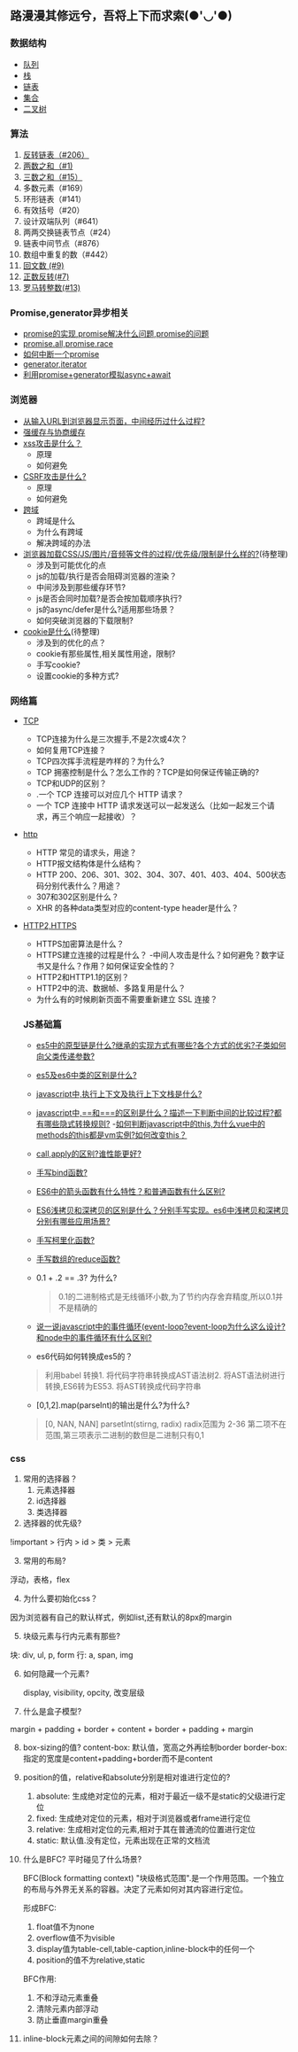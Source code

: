 ## 路漫漫其修远兮，吾将上下而求索(●'◡'●)

### 数据结构

- [队列](https://github.com/Nightwishes/learning-Record/blob/master/dataStructure/queue.js)
- [栈](https://github.com/Nightwishes/learning-Record/blob/master/dataStructure/strack.js)
- [链表](https://github.com/Nightwishes/learning-Record/blob/master/dataStructure/list.js)
- [集合](https://github.com/Nightwishes/learning-Record/blob/master/dataStructure/set.js)
- [二叉树](https://github.com/Nightwishes/learning-Record/blob/master/dataStructure/binaryTree.js)

### 算法

1. [反转链表（#206）](https://github.com/Nightwishes/learning-Record/blob/master/leetCode/206.js)
2. [两数之和（#1)](https://github.com/Nightwishes/learning-Record/blob/master/leetCode/twoSum.js)
3. [三数之和（#15）](https://github.com/Nightwishes/learning-Record/blob/master/leetCode/15.treeSum.js)
4. 多数元素（#169）
5. 环形链表（#141）
6. 有效括号（#20）
7. 设计双端队列（#641）
8. 两两交换链表节点（#24）
9. 链表中间节点（#876）
10. 数组中重复的数（#442）
11. [回文数 (#9)](https://github.com/Nightwishes/learning-Record/blob/master/leetCode/9.huiwen.js)
12. [正数反转(#7)](https://github.com/Nightwishes/learning-Record/blob/master/leetCode/7.整数反转.js)
13. [罗马转整数(#13)](https://github.com/Nightwishes/learning-Record/blob/master/leetCode/13.罗马数字转整数.js)
### Promise,generator异步相关
- [promise的实现,promise解决什么问题,promise的问题](https://github.com/Nightwishes/learning-Record/blob/master/yibu/promise.js)
- [promise.all,promise.race](https://github.com/Nightwishes/learning-Record/blob/master/yibu/allRace.js)
- [如何中断一个promise](https://github.com/Nightwishes/learning-Record/blob/master/yibu/break.js)
- [generator,iterator](https://github.com/Nightwishes/learning-Record/blob/master/yibu/generator.js)
- [利用promise+generator模拟async+await](https://github.com/Nightwishes/learning-Record/blob/master/yibu/async.js)

 ### 浏览器
 - [从输入URL到浏览器显示页面，中间经历过什么过程?](https://github.com/Nightwishes/learning-Record/blob/master/browser/smile.png)
 - [强缓存与协商缓存](https://github.com/Nightwishes/learning-Record/blob/master/browser/1.md)
 - [xss攻击是什么？](https://github.com/Nightwishes/learning-Record/blob/master/browser/xss.md)
    - 原理
    - 如何避免
 - [CSRF攻击是什么?](https://github.com/Nightwishes/learning-Record/blob/master/browser/csrf.md)
   - 原理
   - 如何避免
 - [跨域](https://github.com/Nightwishes/learning-Record/blob/master/browser/cors.md)
   - 跨域是什么
   - 为什么有跨域
   - 解决跨域的办法
 - [浏览器加载CSS/JS/图片/音频等文件的过程/优先级/限制是什么样的?]()(待整理)
   - 涉及到可能优化的点
   - js的加载/执行是否会阻碍浏览器的渲染？
   - 中间涉及到那些缓存环节?
   - js是否会同时加载?是否会按加载顺序执行?
   - js的async/defer是什么?适用那些场景？
   - 如何突破浏览器的下载限制?
 - [cookie是什么]()(待整理)
   - 涉及到的优化的点？
   - cookie有那些属性,相关属性用途，限制?
   - 手写cookie?
   - 设置cookie的多种方式?

### 网络篇
- [TCP](https://github.com/Nightwishes/learning-Record/blob/master/network/TCP.md)
  - TCP连接为什么是三次握手,不是2次或4次？
  - 如何复用TCP连接？
  - TCP四次挥手流程是咋样的？为什么?
  - TCP 拥塞控制是什么？怎么工作的？TCP是如何保证传输正确的?
  - TCP和UDP的区别？
  - .一个 TCP 连接可以对应几个 HTTP 请求？
  - 一个 TCP 连接中 HTTP 请求发送可以一起发送么（比如一起发三个请求，再三个响应一起接收）？
- [http](https://github.com/Nightwishes/learning-Record/blob/master/network/HTTP.md)
  - HTTP 常见的请求头，用途？
  - HTTP报文结构体是什么结构？
  - HTTP 200、206、301、302、304、307、401、403、404、500状态码分别代表什么？用途？
  - 307和302区别是什么？
  - XHR 的各种data类型对应的content-type header是什么？
- [HTTP2,HTTPS](https://github.com/Nightwishes/learning-Record/blob/master/network/http2.md)
  - HTTPS加密算法是什么？
  - HTTPS建立连接的过程是什么？
  -中间人攻击是什么？如何避免？数字证书又是什么？作用？如何保证安全性的？
  - HTTP2和HTTP1.1的区别？
  - HTTP2中的流、数据帧、多路复用是什么？
  - 为什么有的时候刷新页面不需要重新建立 SSL 连接？

  ### JS基础篇
  - [es5中的原型链是什么?继承的实现方式有哪些?各个方式的优劣?子类如何向父类传递参数?](https://github.com/Nightwishes/learning-Record/blob/master/jsbase/prototype.md)
  - [es5及es6中类的区别是什么?](https://github.com/Nightwishes/learning-Record/blob/master/jsbase/class.md)
  - [javascript中,执行上下文及执行上下文栈是什么?](https://github.com/Nightwishes/learning-Record/blob/master/jsbase/context.md)
  - [javascript中,==和===的区别是什么？描述一下判断中间的比较过程?都有哪些隐式转换规则?](https://github.com/Nightwishes/learning-Record/blob/master/jsbase/equal.md)
  -[如何判断javascript中的this,为什么vue中的methods的this都是vm实例?如何改变this？](https://github.com/Nightwishes/learning-Record/blob/master/jsbase/this.md)
  - [call,apply的区别?谁性能更好?](https://github.com/Nightwishes/learning-Record/blob/master/jsbase/call.md)
  - [手写bind函数?](https://github.com/Nightwishes/learning-Record/blob/master/jsbase/bind.md)
  - [ES6中的箭头函数有什么特性？和普通函数有什么区别?](https://github.com/Nightwishes/learning-Record/blob/master/jsbase/arrows.md)
  - [ES6浅拷贝和深拷贝的区别是什么？分别手写实现。es6中浅拷贝和深拷贝分别有哪些应用场景?](https://github.com/Nightwishes/learning-Record/blob/master/jsbase/clone.md)
  - [手写柯里化函数?](https://github.com/Nightwishes/learning-Record/blob/master/jsbase/curry.md)
  - [手写数组的reduce函数?](https://github.com/Nightwishes/learning-Record/blob/master/jsbase/reduce.md)
  - 0.1 + .2 == .3? 为什么?
    > 0.1的二进制格式是无线循环小数,为了节约内存舍弃精度,所以0.1并不是精确的
  - [说一说javascript中的事件循环(event-loop?event-loop为什么这么设计?和node中的事件循环有什么区别?](https://github.com/Nightwishes/learning-Record/blob/master/jsbase/eventLoop.md)

  - es6代码如何转换成es5的？
  > 利用babel 转换1. 将代码字符串转换成AST语法树2. 将AST语法树进行转换,ES6转为ES53. 将AST转换成代码字符串

  - [0,1,2].map(parseInt)的输出是什么?为什么?
  > [0, NAN, NAN] parsetInt(stirng, radix) radix范围为 2-36 第二项不在范围,第三项表示二进制的数但是二进制只有0,1
### css

1. 常用的选择器？
   1. 元素选择器
   2. id选择器
   3. 类选择器
2. 选择器的优先级?

 !important > 行内 > id > 类 > 元素

3. 常用的布局?

 浮动，表格，flex

4. 为什么要初始化css？

 因为浏览器有自己的默认样式，例如list,还有默认的8px的margin

5. 块级元素与行内元素有那些?

  块: div, ul, p,  form
  行: a, span, img

6. 如何隐藏一个元素?

   display, visibility, opcity, 改变层级

7. 什么是盒子模型?

  margin + padding + border + content + border + padding + margin

8. box-sizing的值?
   content-box: 默认值，宽高之外再绘制border
   border-box:指定的宽度是content+padding+border而不是content

9. position的值，relative和absolute分别是相对谁进行定位的?

   1. absolute: 生成绝对定位的元素，相对于最近一级不是static的父级进行定位
   2. fixed: 生成绝对定位的元素，相对于浏览器或者frame进行定位
   3. relative: 生成相对定位的元素,相对于其在普通流的位置进行定位
   4. static: 默认值.没有定位，元素出现在正常的文档流

10. 什么是BFC? 平时碰见了什么场景?

    BFC(Block formatting context) "块级格式范围".是一个作用范围。一个独立的布局与外界无关系的容器。决定了元素如何对其内容进行定位。

    形成BFC:
     
     1. float值不为none
     2. overflow值不为visible
     3. display值为table-cell,table-caption,inline-block中的任何一个
     4. position的值不为relative,static

    BFC作用:

    1. 不和浮动元素重叠
    2. 清除元素内部浮动
    3. 防止垂直margin重叠

11. inline-block元素之间的间隙如何去除？